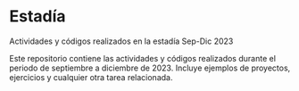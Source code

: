 # Estadía
Actividades y códigos realizados en la estadía Sep-Dic 2023

Este repositorio contiene las actividades y códigos realizados durante el periodo de septiembre a diciembre de 2023. Incluye ejemplos de proyectos, ejercicios y cualquier otra tarea relacionada.

